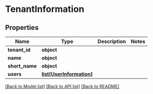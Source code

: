 # TenantInformation


## Properties
Name | Type | Description | Notes
------------ | ------------- | ------------- | -------------
**tenant_id** | **object** |  | 
**name** | **object** |  | 
**short_name** | **object** |  | 
**users** | [**list[UserInformation]**](UserInformation.md) |  | 

[[Back to Model list]](../README.md#documentation-for-models) [[Back to API list]](../README.md#documentation-for-api-endpoints) [[Back to README]](../README.md)


